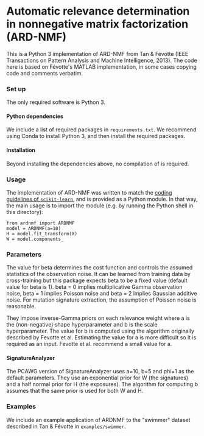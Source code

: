 # Automatic relevance determination in nonnegative matrix factorization (ARD-NMF)

This is a Python 3 implementation of ARD-NMF from Tan & Févotte (IEEE Transactions on Pattern Analysis and Machine Intelligence, 2013). The code here is based on Févotte's MATLAB implementation, in some cases copying code and comments verbatim.

### Set up

The only required software is Python 3.

#### Python dependencies

We include a list of required packages in `requirements.txt`. We recommend using Conda to install Python 3, and then install the required packages.

#### Installation

Beyond installing the dependencies above, no compilation of is required.

### Usage

The implementation of ARD-NMF was written to match the [coding guidelines of `scikit-learn`](http://scikit-learn.org/stable/developers/contributing.html#coding-guidelines), and is provided as a Python module. In that way, the main usage is to import the module (e.g. by running the Python shell in this directory):

    from ardnmf import ARDNMF
    model = ARDNMF(a=10)
    H = model.fit_transform(X)
    W = model.components_

### Parameters

The value for beta determines the cost function and controls the assumed statistics of the observation noise. It can be learned from training data by cross-training but this package expects beta to be a fixed value (default value for beta is 1). beta = 0 implies multiplicative Gamma observation noise, beta = 1 implies Poisson noise and beta = 2 implies Gaussian additive noise. For mutation signature extraction, the assumption of Poisson noise is reasonable.

They impose inverse-Gamma priors on each relevance weight where a is the (non-negative) shape hyperparameter and b is the scale hyperparameter. The value for b is computed using the algorithm originally described by Fevotte et al. Estimating the value for a is more difficult so it is required as an input. Fevotte et al. recommend a small value for a. 

#### SignatureAnalyzer

The PCAWG version of SignatureAnalyzer uses a=10, b=5 and phi=1 as the default parameters. They use an exponential prior for W (the signatures) and a half normal prior for H (the exposures). The algorithm for computing b assumes that the same prior is used for both W and H.


### Examples

We include an example application of ARDNMF to the "swimmer" dataset described in Tan & Févotte in `examples/swimmer`.
